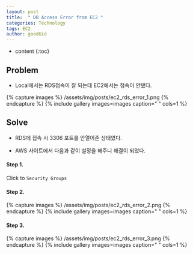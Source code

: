 ```yaml
---
layout: post
title:  " DB Access Error from EC2 "
categories: Technology
tags: EC2
author: goodGid
---
```

* content
{:toc}


## Problem

* Local에서는 RDS접속이 잘 되는데 EC2에서는 접속이 안됐다.

{% capture images %}
	/assets/img/posts/ec2_rds_error_1.png
{% endcapture %}
{% include gallery images=images caption=" " cols=1 %}

## Solve

* RDS에 접속 시 3306 포트를 안열어준 상태였다.

* AWS 사이트에서 다음과 같이 설정을 해주니 해결이 되었다.
 
#### Step 1. 

Click to `Security Groups`

#### Step 2. 

{% capture images %}
	/assets/img/posts/ec2_rds_error_2.png
{% endcapture %}
{% include gallery images=images caption=" " cols=1 %}

#### Step 3. 

{% capture images %}
	/assets/img/posts/ec2_rds_error_3.png
{% endcapture %}
{% include gallery images=images caption=" " cols=1 %}

